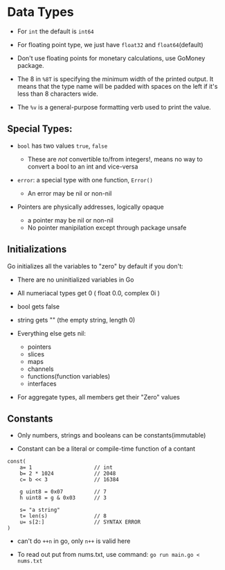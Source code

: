 # Data Types

- For `int` the default is `int64`
- For floating point type, we just have `float32` and `float64`(default)

- Don't use floating points for monetary calculations, use GoMoney package.

- The 8 in `%8T` is specifying the minimum width of the printed output. It means that the type name will be padded with spaces on the left if it's less than 8 characters wide.

- The `%v` is a general-purpose formatting verb used to print the value.


## Special Types:

- `bool` has two values `true`, `false`
    - These are *not* convertible to/from integers!, means no way to convert a bool to an int and vice-versa


- `error`: a special type with one function, `Error()`
    - An error may be nil or non-nil

- Pointers are physically addresses, logically opaque
    - a pointer may be nil or non-nil
    - No pointer manipilation except through package unsafe


## Initializations

Go initializes all the variables to "zero" by default if you don't:
- There are no uninitialized variables in Go
- All numeriacal types get 0 ( float 0.0, complex 0i )
- bool gets false
- string gets "" (the empty string, length 0)

- Everything else gets nil:
    - pointers
    - slices
    - maps
    - channels
    - functions(function variables)
    - interfaces

- For aggregate types, all members get their "Zero" values


## Constants

- Only numbers, strings and booleans can be constants(immutable)

- Constant can be a literal or compile-time function of a contant
```
const(
    a= 1                    // int
    b= 2 * 1024             // 2048
    c= b << 3               // 16384

    g uint8 = 0x07          // 7
    h uint8 = g & 0x03      // 3

    s= "a string"
    t= len(s)               // 8
    u= s[2:]                // SYNTAX ERROR
)
```

- can't do `++n` in go, only `n++` is valid here

- To read out put from nums.txt, use command: `go run main.go < nums.txt`


